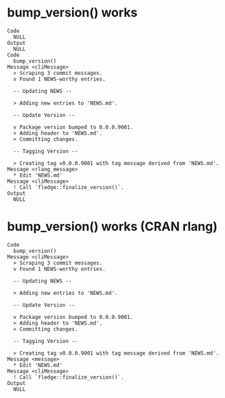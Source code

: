 # bump_version() works

    Code
      NULL
    Output
      NULL
    Code
      bump_version()
    Message <cliMessage>
      > Scraping 3 commit messages.
      v Found 1 NEWS-worthy entries.
      
      -- Updating NEWS --
      
      > Adding new entries to 'NEWS.md'.
      
      -- Update Version --
      
      v Package version bumped to 0.0.0.9001.
      > Adding header to 'NEWS.md'.
      > Committing changes.
      
      -- Tagging Version --
      
      > Creating tag v0.0.0.9001 with tag message derived from 'NEWS.md'.
    Message <rlang_message>
      * Edit 'NEWS.md'
    Message <cliMessage>
      ! Call `fledge::finalize_version()`.
    Output
      NULL

# bump_version() works (CRAN rlang)

    Code
      bump_version()
    Message <cliMessage>
      > Scraping 3 commit messages.
      v Found 1 NEWS-worthy entries.
      
      -- Updating NEWS --
      
      > Adding new entries to 'NEWS.md'.
      
      -- Update Version --
      
      v Package version bumped to 0.0.0.9001.
      > Adding header to 'NEWS.md'.
      > Committing changes.
      
      -- Tagging Version --
      
      > Creating tag v0.0.0.9001 with tag message derived from 'NEWS.md'.
    Message <message>
      * Edit 'NEWS.md'
    Message <cliMessage>
      ! Call `fledge::finalize_version()`.
    Output
      NULL

